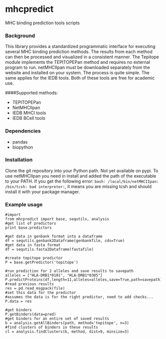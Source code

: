 mhcpredict
==========

MHC binding prediction tools scripts

### Background

This library provides a standardized programmatic interface for executing several MHC binding prediction methods. The results from each method can then be processed and visualized in a consistent manner. The Tepitope module implements the TEPITOPEPan method and requires no external program to run. netMHCIIpan must be downloaded separately from the website and installed on your system. The process is quite simple. The same applies for the IEDB tools. Both of these tools are free for academic use.

####Supported methods:

* TEPITOPEPan 
* NetMHCIIpan
* IEDB MHCI tools
* IEDB BCell tools

### Dependencies

* pandas
* biopython

### Installation

Clone the git repository into your Python path. Not yet available on pypi.
To use netMHCIIpan you need in install and added the path of the executable to your PATH. If you get the following error: `bash: /local/bin/netMHCIIpan: /bin/tcsh: bad interpreter:`, it means you are missing tcsh and should install it with your package manager.

### Example usage
```
#import
from mhcpredict import base, sequtils, analysis
#get list of predictors
print base.predictors 

#get data in genbank format into a dataframe
df = sequtils.genbank2Dataframe(genbankfile, cds=True)
#get data in fasta format
df = sequtils.fasta2Dataframe(fastafile)

#create tepitope predictor
P = base.getPredictor('tepitope')

#run prediction for 2 alleles and save results to savepath
alleles = ["HLA-DRB1*0101", "HLA-DRB1*0305"]
P.predictProteins(df,length=11,alleles=alleles,save=True,path=savepath)
#read previous results
res = pd.read_msgpack(file)
#set this data for the predictor
#assumes the data is for the right predictor, need to add checks...
P.data = res

#get binders
P.getBinders(data=pred)
#get binders for an entire set of saved results
b = analysis.getAllBinders(path, method='tepitope', n=3)
#find clusters of binders in these results
cl = analysis.findClusters(b, method, dist=9, minsize=3)
```                        
